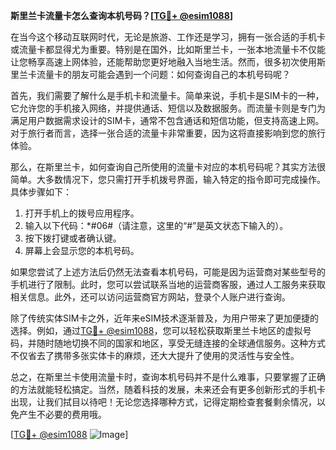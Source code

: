 **斯里兰卡流量卡怎么查询本机号码？[[TG💪+ @esim1088](https://t.me/s/esim1088)]**

在当今这个移动互联网时代，无论是旅游、工作还是学习，拥有一张合适的手机卡或流量卡都显得尤为重要。特别是在国外，比如斯里兰卡，一张本地流量卡不仅能让您畅享高速上网体验，还能帮助您更好地融入当地生活。然而，很多初次使用斯里兰卡流量卡的朋友可能会遇到一个问题：如何查询自己的本机号码呢？

首先，我们需要了解什么是手机卡和流量卡。简单来说，手机卡是SIM卡的一种，它允许您的手机接入网络，并提供通话、短信以及数据服务。而流量卡则是专门为满足用户数据需求设计的SIM卡，通常不包含通话和短信功能，但支持高速上网。对于旅行者而言，选择一张合适的流量卡非常重要，因为这将直接影响到您的旅行体验。

那么，在斯里兰卡，如何查询自己所使用的流量卡对应的本机号码呢？其实方法很简单。大多数情况下，您只需打开手机拨号界面，输入特定的指令即可完成操作。具体步骤如下：

1. 打开手机上的拨号应用程序。
2. 输入以下代码：*#06#（请注意，这里的“#”是英文状态下输入的）。
3. 按下拨打键或者确认键。
4. 屏幕上会显示您的本机号码。

如果您尝试了上述方法后仍然无法查看本机号码，可能是因为运营商对某些型号的手机进行了限制。此时，您可以尝试联系当地的运营商客服，通过人工服务来获取相关信息。此外，还可以访问运营商官方网站，登录个人账户进行查询。

除了传统实体SIM卡之外，近年来eSIM技术逐渐普及，为用户带来了更加便捷的选择。例如，通过[TG💪+ @esim1088](https://t.me/s/esim1088)，您可以轻松获取斯里兰卡地区的虚拟号码，并随时随地切换不同的国家和地区，享受无缝连接的全球通信服务。这种方式不仅省去了携带多张实体卡的麻烦，还大大提升了使用的灵活性与安全性。

总之，在斯里兰卡使用流量卡时，查询本机号码并不是什么难事，只要掌握了正确的方法就能轻松搞定。当然，随着科技的发展，未来还会有更多创新形式的手机卡出现，让我们拭目以待吧！无论您选择哪种方式，记得定期检查套餐剩余情况，以免产生不必要的费用哦。

[[TG💪+ @esim1088](https://t.me/s/esim1088) ![Image](https://i.postimg.cc/4NQfJmqS/Snipaste-2025-05-13-00-14-12.png)]